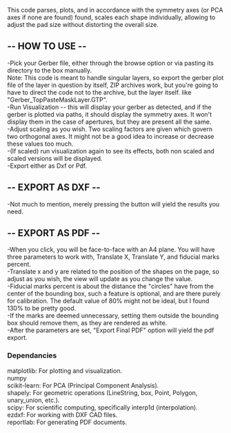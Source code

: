 This code parses, plots, and in accordance with the symmetry axes (or PCA axes if none are found) found, scales each shape individually, allowing to adjust the pad size without distorting the overall size.

## -- HOW  TO USE --  
-Pick your Gerber file, either through the browse option or via pasting its directory to the box manually.  
Note: This code is meant to handle singular layers, so export the gerber plot file of the layer in question by itself, ZIP archives work, but you're going to have to direct the code not to the archive, but the layer itself. like "Gerber_TopPasteMaskLayer.GTP".  
-Run Visualization -- this will display your gerber as detected, and if the gerber is plotted via paths, it should display the symmetry axes. It won't display them in the case of apertures, but they are present all the same.  
-Adjust scaling as you wish. Two scaling factors are given which govern two orthogonal axes. It might not be a good idea to increase or decrease these values too much.  
-(If scaled) run visualization again to see its effects, both non scaled and scaled versions will be displayed.  
-Export either as Dxf or Pdf.

## -- EXPORT AS DXF --  
-Not much to mention, merely pressing the button will yield the results you need.  

## -- EXPORT AS PDF -- 
-When you click, you will be face-to-face with an A4 plane. You will have three parameters to work with, Translate X, Translate Y, and fiducial marks percent.  
-Translate x and y are related to the position of the shapes on the page, so adjust as you wish, the view will update as you change the value.  
-Fiducial marks percent is about the distance the "circles" have from the center of the bounding box, such a feature is optional, and are there purely for calibration. The default value of 80% might not be ideal, but I found 130% to be pretty good.  
-If the marks are deemed unnecessary, setting them outside the bounding box should remove them, as they are rendered as white.  
-After the parameters are set, "Export Final PDF" option will yield the pdf export.  

### Dependancies
matplotlib: For plotting and visualization.  
numpy  
scikit-learn: For PCA (Principal Component Analysis).  
shapely: For geometric operations (LineString, box, Point, Polygon, unary_union, etc.).  
scipy: For scientific computing, specifically interp1d (interpolation).  
ezdxf: For working with DXF CAD files.  
reportlab: For generating PDF documents.  
